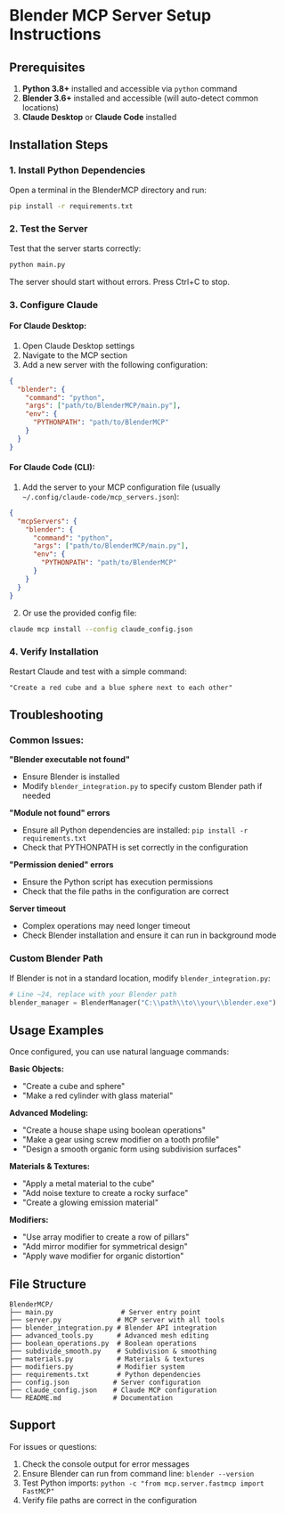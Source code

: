 # Blender MCP Server Setup Instructions

## Prerequisites

1. **Python 3.8+** installed and accessible via `python` command
2. **Blender 3.6+** installed and accessible (will auto-detect common locations)
3. **Claude Desktop** or **Claude Code** installed

## Installation Steps

### 1. Install Python Dependencies

Open a terminal in the BlenderMCP directory and run:

```bash
pip install -r requirements.txt
```

### 2. Test the Server

Test that the server starts correctly:

```bash
python main.py
```

The server should start without errors. Press Ctrl+C to stop.

### 3. Configure Claude

#### For Claude Desktop:

1. Open Claude Desktop settings
2. Navigate to the MCP section
3. Add a new server with the following configuration:

```json
{
  "blender": {
    "command": "python",
    "args": ["path/to/BlenderMCP/main.py"],
    "env": {
      "PYTHONPATH": "path/to/BlenderMCP"
    }
  }
}
```

#### For Claude Code (CLI):

1. Add the server to your MCP configuration file (usually `~/.config/claude-code/mcp_servers.json`):

```json
{
  "mcpServers": {
    "blender": {
      "command": "python", 
      "args": ["path/to/BlenderMCP/main.py"],
      "env": {
        "PYTHONPATH": "path/to/BlenderMCP"
      }
    }
  }
}
```

2. Or use the provided config file:

```bash
claude mcp install --config claude_config.json
```

### 4. Verify Installation

Restart Claude and test with a simple command:

```
"Create a red cube and a blue sphere next to each other"
```

## Troubleshooting

### Common Issues:

**"Blender executable not found"**
- Ensure Blender is installed
- Modify `blender_integration.py` to specify custom Blender path if needed

**"Module not found" errors**
- Ensure all Python dependencies are installed: `pip install -r requirements.txt`
- Check that PYTHONPATH is set correctly in the configuration

**"Permission denied" errors**
- Ensure the Python script has execution permissions
- Check that the file paths in the configuration are correct

**Server timeout**
- Complex operations may need longer timeout
- Check Blender installation and ensure it can run in background mode

### Custom Blender Path

If Blender is not in a standard location, modify `blender_integration.py`:

```python
# Line ~24, replace with your Blender path
blender_manager = BlenderManager("C:\\path\\to\\your\\blender.exe")
```

## Usage Examples

Once configured, you can use natural language commands:

**Basic Objects:**
- "Create a cube and sphere"
- "Make a red cylinder with glass material"

**Advanced Modeling:**
- "Create a house shape using boolean operations"
- "Make a gear using screw modifier on a tooth profile" 
- "Design a smooth organic form using subdivision surfaces"

**Materials & Textures:**
- "Apply a metal material to the cube"
- "Add noise texture to create a rocky surface"
- "Create a glowing emission material"

**Modifiers:**
- "Use array modifier to create a row of pillars"
- "Add mirror modifier for symmetrical design"
- "Apply wave modifier for organic distortion"

## File Structure

```
BlenderMCP/
├── main.py                 # Server entry point
├── server.py              # MCP server with all tools
├── blender_integration.py # Blender API integration
├── advanced_tools.py      # Advanced mesh editing
├── boolean_operations.py  # Boolean operations
├── subdivide_smooth.py    # Subdivision & smoothing
├── materials.py           # Materials & textures  
├── modifiers.py           # Modifier system
├── requirements.txt       # Python dependencies
├── config.json           # Server configuration
├── claude_config.json    # Claude MCP configuration
└── README.md             # Documentation
```

## Support

For issues or questions:
1. Check the console output for error messages
2. Ensure Blender can run from command line: `blender --version`
3. Test Python imports: `python -c "from mcp.server.fastmcp import FastMCP"`
4. Verify file paths are correct in the configuration